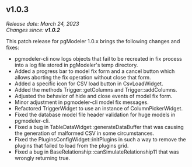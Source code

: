 v1.0.3
------
<em>Release date: March 24, 2023</em><br/>
<em>Changes since: <strong>v1.0.2</strong></em><br/>

This patch release for pgModeler 1.0.x brings the following changes and fixes:

* pgmodeler-cli now logs objects that fail to be recreated in fix process into a log file stored in pgModeler's temp directory.
* Added a progress bar to model fix form and a cancel button which allows aborting the fix operation without close that form.
* Added a specific icon for CSV load button in CsvLoadWidget.
* Added the methods Trigger::getColumns and Trigger::addColumns.
* Adjusted the behavior of hide and close events of model fix form.
* Minor adjustment in pgmodeler-cli model fix messages.
* Refactored TriggerWidget to use an instance of ColumnPickerWidget.
* Fixed the database model file header validation for huge models in pgmodeler-cli.
* Fixed a bug in TableDataWidget::generateDataBuffer that was causing the generation of malformed CSV in some circumstances.
* Fixed the PluginsConfigWidget::initPlugins in such a way to remove the plugins that failed to load from the plugins grid.
* Fixed a bug in BaseRelationship::canSimulateRelationship11 that was wrongly returning true.
